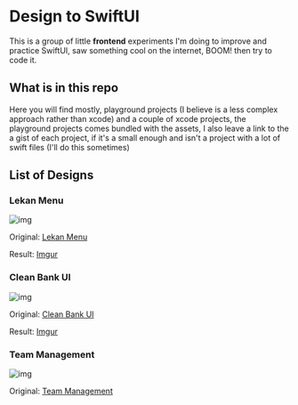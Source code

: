 # Design to SwiftUI

This is a group of little **frontend** experiments I'm doing to improve and practice SwiftUI, saw something cool on the internet, BOOM! then try to code it. 

## What is in this repo

Here you will find mostly, playground projects (I believe is a less complex approach rather than xcode) and a couple of xcode projects, the playground projects comes bundled with the assets, I also leave a link to the a gist of each project, if it's a small enough and isn't a project with a lot of swift files (I'll do this sometimes)

## List of Designs


### Lekan Menu

![img](https://i.imgur.com/79mPMdX.png)

Original: [Lekan Menu](https://twitter.com/lalaekan/status/1285923482195419136) 

Result: [Imgur](https://i.imgur.com/wbX9tFG.mp4) 

### Clean Bank UI

![img](https://i.imgur.com/8HsVAKO.png)

Original: [Clean Bank UI](https://dribbble.com/shots/12310592-Clean-Bank-UI)

Result: [Imgur](https://i.imgur.com/wdqUqLA.mp4)

### Team Management

![img](https://i.imgur.com/OwZr37O.png)

Original: [Team Management](https://dribbble.com/shots/13623650-Team-Management-App-Interaction)

